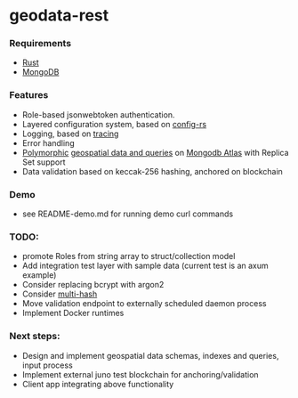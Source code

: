 # geodata-rest

### Requirements

- [Rust](https://www.rust-lang.org/tools/install)
- [MongoDB](https://docs.mongodb.com/manual/installation/)

### Features

* Role-based jsonwebtoken authentication.
* Layered configuration system, based on [config-rs](https://github.com/mehcode/config-rs)
* Logging, based on [tracing](https://github.com/tokio-rs/tracing)
* Error handling
* [Polymorphic](https://docs.mongodb.com/manual/reference/geojson/#geometrycollection) [geospatial data and queries](https://docs.mongodb.com/manual/geospatial-queries/#geospatial-queries)  on [Mongodb Atlas](https://www.mongodb.com/atlas/database) with Replica Set support
* Data validation based on keccak-256 hashing, anchored on blockchain

### Demo
* see README-demo.md for running demo curl commands

### TODO:
* promote Roles from string array to struct/collection model
* Add integration test layer with sample data (current test is an axum example)
* Consider replacing bcrypt with argon2
* Consider [multi-hash](https://github.com/multiformats/rust-multihash)
* Move validation endpoint to externally scheduled daemon process
* Implement Docker runtimes

### Next steps:
* Design and implement geospatial data schemas, indexes and queries, input process
* Implement external juno test blockchain for anchoring/validation
* Client app integrating above functionality

